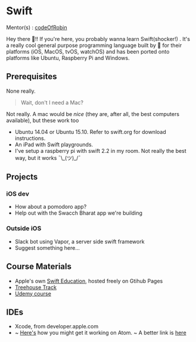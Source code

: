 # Swift

Mentor(s) : [codeOfRobin](https://github.com/codeOfRobin)

Hey there 👋!! If you're here, you probably wanna learn Swift(shocker!) . It's a really cool general purpose programming language built by  for their platforms (iOS, MacOS, tvOS, watchOS) and has been ported onto platforms like Ubuntu, Raspberry Pi and Windows.

## Prerequisites

None really. 

> Wait, don't I need a Mac?

Not really. A mac would be _nice_ (they are, after all, the best computers available), but these work too

* Ubuntu 14.04 or Ubuntu 15.10. Refer to swift.org for download instructions.
* An iPad with Swift playgrounds.
* I've setup a raspberry pi with swift 2.2 in my room. Not really the best way, but it works ¯\\\_(ツ)\_/¯ 

## Projects

### iOS dev
- How about a pomodoro app?
- Help out with the Swacch Bharat app we're building

### Outside iOS

- Slack bot using Vapor, a server side swift framework
- Suggest something here...

## Course Materials

- Apple's own [Swift Education](http://swifteducation.github.io/), hosted freely on Gtihub Pages
- [Treehouse Track](https://teamtreehouse.com/tracks/ios-development-with-swift-20) 
- [Udemy course](https://www.udemy.com/introduction-to-swift/)

## IDEs

- Xcode, from developer.apple.com
- ~ [Here's](https://medium.com/@Aciid/hacking-atom-to-create-a-swift-ide-that-runs-on-linux-and-mac-c7d9520a0fac) how you might get it working on Atom. ~ A better link is [here](https://medium.com/@duliodenis/open-source-swift-on-ubuntu-6a01f4a32e4b#.o0vicz3id)